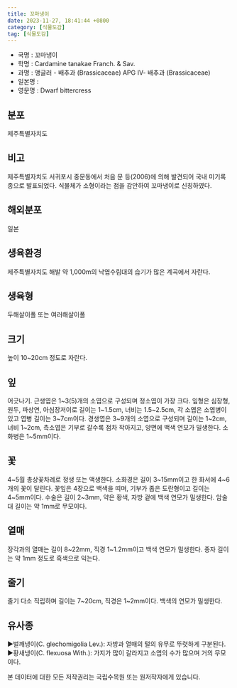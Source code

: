 ```yaml
---
title: 꼬마냉이
date: 2023-11-27, 18:41:44 +0800
category: [식물도감]
tag: [식물도감]
---
```




- 국명 : 꼬마냉이
- 학명 : Cardamine tanakae Franch. & Sav.
- 과명 : 앵글러 - 배추과 (Brassicaceae) APG Ⅳ- 배추과 (Brassicaceae)
- 일본명 : 
- 영문명 : Dwarf bittercress


## 분포
제주특별자치도
## 비고
제주특별자치도 서귀포시 중문동에서 처음 문 등(2006)에 의해 발견되어 국내 미기록종으로 발표되었다. 식물체가 소형이라는 점을 감안하여 꼬마냉이로 신칭하였다.
## 해외분포
일본
## 생육환경
제주특별자치도 해발 약 1,000m의 낙엽수림대의 습기가 많은 계곡에서 자란다.
## 생육형
두해살이풀 또는 여러해살이풀
## 크기
높이 10~20cm 정도로 자란다.
## 잎
어긋나기. 근생엽은 1~3(5)개의 소엽으로 구성되며 정소엽이 가장 크다. 잎형은 심장형, 원두, 파상연, 아심장저이로 길이는 1~1.5cm, 너비는 1.5~2.5cm, 각 소엽은 소엽병이 있고 엽병 길이는 3~7cm이다. 경생엽은 3~9개의 소엽으로 구성되며 길이는 1~2cm, 너비 1~2cm, 측소엽은 기부로 갈수록 점차 작아지고, 양면에 백색 연모가 밀생한다. 소화병은 1~5mm이다.
## 꽃
4~5월 총상꽃차례로 정생 또는 액생한다. 소화경은 길이 3~15mm이고 한 화서에 4~6개의 꽃이 달린다. 꽃잎은 4장으로 백색을 띠며, 기부가 좁은 도란형이고 길이는 4~5mm이다. 수술은 길이 2~3mm, 약은 황색, 자방 겉에 백색 연모가 밀생한다. 암술대 길이는 약 1mm로 무모이다.
## 열매
장각과의 열매는 길이 8~22mm, 직경 1~1.2mm이고 백색 연모가 밀생한다. 종자 길이는 약 1mm 정도로 흑색으로 익는다.
## 줄기
줄기 다소 직립하며 길이는 7~20cm, 직경은 1~2mm이다. 백색의 연모가 밀생한다.
## 유사종
▶벌깨냉이(C. glechomigolia Lev.): 자방과 열매의 털의 유무로 뚜렷하게 구분된다.▶황새냉이(C. flexuosa With.): 가지가 많이 갈라지고 소엽의 수가 많으며 거의 무모이다.






본 데이터에 대한 모든 저작권리는 국립수목원 또는 원저작자에게 있습니다.

